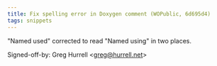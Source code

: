 ```yaml
---
title: Fix spelling error in Doxygen comment (WOPublic, 6d695d4)
tags: snippets
---
```


"Named used" corrected to read "Named using" in two places.

Signed-off-by: Greg Hurrell &lt;greg@hurrell.net&gt;
